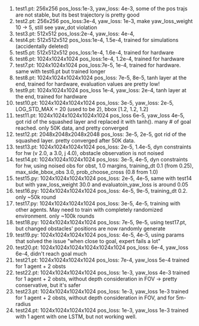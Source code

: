 1. test1.pt: 256x256 pos_loss:1e-3, yaw_loss: 4e-3, some of the pos trajs are not stable, but its best trajectory is pretty good
2. test2.pt: 256x256 pos_loss:3e-4, yaw_loss: 1e-3, make yaw_loss_weight 10 -> 5, still see yaw_dot violation
3. test3.pt: 512x512 pos_loss:2e-4, yaw_loss: 4e-4, 
4. test4.pt: 512x512x512 pos_loss:1e-4, 1.5e-4, trained for simulations (accidentally deleted)
5. test5.pt: 512x512x512 pos_loss:1e-4, 1.6e-4, trained for hardware
6. test6.pt: 1024x1024x1024 pos_loss:1e-4, 1.2e-4, trained for hardware
7. test7.pt: 1024x1024x1024 pos_loss:7e-5, 1e-4, trained for hardware. same with test6.pt but trained longer
8. test8.pt: 1024x1024x1024x1024 pos_loss: 7e-5, 8e-5, tanh layer at the end, trained for hardware, evaluation values are pretty low!
9. test9.pt: 1024x1024x1024 pos_loss 1e-4, yaw_loss: 2e-4, tanh layer at the end, trained for hardware
10. test10.pt: 1024x1024x1024x1024 pos_loss: 3e-5, yaw_loss: 2e-5, LOG_STD_MAX = 20 (used to be 2), bbox [1.2, 1.2, 1.2]
11. test11.pt: 1024x1024x1024x1024x1024 pos_loss 6e-5, yaw_loss 4e-5, got rid of the squashed layer and replaced it with tanh(). many # of goal reached. only 50K data, and pretty converged
12. test12.pt: 2048x2048x2048x2048 pos_loss: 3e-5, 2e-5, got rid of the squashed layer. pretty converged after 50K data.
13. test13.pt: 1024x1024x1024x1024 pos_loss: 2e-5, 1.4e-5, dyn constraints for hw (v 2.0, a 3.0, j 4.0), obstacle observation is not noised
14. test14.pt: 1024x1024x1024x1024 pos_loss: 3e-5, 4e-5, dyn constraints for hw, using noised obs for obst, 1.0 margins, training_dt 0.1 (from 0.25), max_side_bbox_obs 3.0, prob_choose_cross (0.8 from 1.0)
15. test15.py: 1024x1024x1024x1024 pos_loss: 2e-5, 4e-5, same with test14 but with yaw_loss_weight 30.0 and evaluatoin_yaw_loss is around 0.05
16. test16.py: 1024x1024x1024x1024 pos_loss: 4e-5, 9e-5, training_dt 0.2. only ~50k round 
17. test17.py: 1024x1024x1024x1024 pos_loss: 3e-5, 4e-5, training with other agents. May need to train with completely randomized environment. only ~100k rounds
18. test18.py: 1024x1024x1024x1024 pos_loss: 7e-5, 9e-5, using test17.pt, but changed obstacles' positions are now randomly generate
19. test19.py: 1024x1024x1024x1024 pos_loss: 4e-5, 4e-5, using params that solved the issue "when close to goal, expert fails a lot"
20. test20.pt: 1024x1024x1024x1024x1024x1024 pos_loss: 6e-4, yaw_loss 6e-4, didn't reach goal much
21. test21.pt: 1024x1024x1024x1024 pos_loss: 7e-4, yaw_loss 5e-4 trained for 1 agent + 2 obsts  
22. test22.pt: 1024x1024x1024x1024 pos_loss: 1e-3, yaw_loss 4e-3 trained for 1 agent + 2 obsts, without depth consideration in FOV -> pretty conservative, but it's safer  
23. test23.pt: 1024x1024x1024x1024 pos_loss: 1e-3, yaw_loss 1e-3 trained for 1 agent + 2 obsts, without depth consideration in FOV, and for 5m-radius
24. test24.pt: 1024x1024x1024x1024 pos_loss: 1e-3, yaw_loss 1e-3 trained with 1 agent with one LSTM, but not working well.
